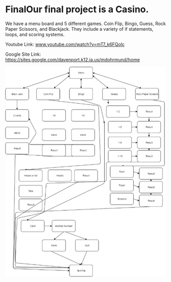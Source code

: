 # FinalOur final project is a Casino.

We have a menu board and 5 different games. Coin Flip, Bingo, Guess, Rock Paper Scissors, and Blackjack. They include a variety of if statements, loops, and scoring systems.

Youtube Link: www.youtube.com/watch?v=mT7_k6FQolc

Google Site Link: https://sites.google.com/davenport.k12.ia.us/mdohrmund/home

<img src= "FlowChart.jpg">
